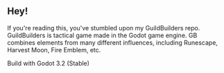 ## Hey!

If you're reading this, you've stumbled upon my GuildBuilders repo. GuildBuilders is tactical game made in the Godot game engine. GB combines elements from many different influences, including Runescape, Harvest Moon, Fire Emblem, etc. 

Build with Godot 3.2 (Stable)
